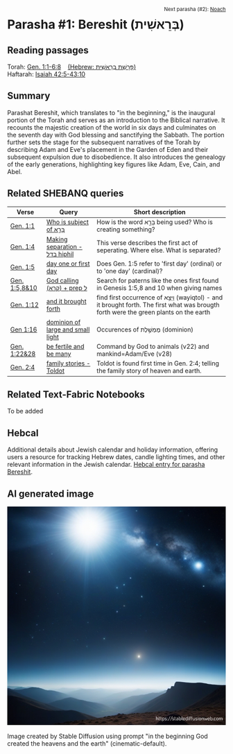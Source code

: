 <span style="float: right;"><sup>Next parasha (#2): <a href="../02%20-%20Noach/README.md#start">Noach</a></sup></span>
# Parasha #1: Bereshit (בְּרֵאשִׁית) <a name="start"></a> 
## Reading passages

Torah: <a href="https://www.stepbible.org/?q=version=NASB2020|reference=Gen.1:1-6:8&options=HNVUG" target="_blank">Gen. 1:1-6:8</a> &nbsp;&nbsp; [(Hebrew: פָּרָשַׁת בְּרֵאשִׁית)](https://tikkun.io/#/p/bereshit)<br>
Haftarah: <a href="https://www.stepbible.org/?q=version=NASB2020|reference=Isa.42:5-43:10&options=HNVUG" target="_blank">Isaiah 42:5-43:10</a>

## Summary

Parashat Bereshit, which translates to "in the beginning," is the inaugural portion of the Torah and serves as an introduction to the Biblical narrative. It recounts the majestic creation of the world in six days and culminates on the seventh day with God blessing and sanctifying the Sabbath. The portion further sets the stage for the subsequent narratives of the Torah by describing Adam and Eve's placement in the Garden of Eden and their subsequent expulsion due to disobedience. It also introduces the genealogy of the early generations, highlighting key figures like Adam, Eve, Cain, and Abel.

## Related SHEBANQ queries

Verse | Query | Short description
--- | --- | ---
[Gen. 1:1](https://www.stepbible.org/?q=version=NASB2020\|reference=Gen.1:1&options=HNVUG) | [Who is subject of בָּרָ֣א](https://shebanq.ancient-data.org/hebrew/text?iid=6282&page=1&mr=r&qw=q) | How is the word בָּרָ֣א being used? Who is creating something?
[Gen. 1:4](https://www.stepbible.org/?q=version=NASB2020\|reference=Gen.1:4&options=HNVUG) | [Making separation - בדל hiphil](https://shebanq.ancient-data.org/hebrew/text?iid=6299&page=1&mr=r&qw=q) | This verse describes the first act of seperating. Where else. What is separated?
[Gen. 1:5](https://www.stepbible.org/?q=version=NASB2020\|reference=Gen.1:5&options=HNVUG) | [day one or first day](https://shebanq.ancient-data.org/hebrew/text?iid=6281&page=1&mr=r&qw=q) | Does Gen. 1:5 refer to 'first day' (ordinal) or to 'one day' (cardinal)?
[Gen. 1:5,8&10](https://www.stepbible.org/?q=version=NASB2020\|reference=Gen.1:5,8,10&options=HNVUG) | [God calling (קרא) + prep ל](https://shebanq.ancient-data.org/hebrew/text?iid=6279&page=1&mr=r&qw=q) | Search for paterns like the ones first found in Genesis 1:5,8 and 10 when giving names
[Gen. 1:12](https://www.stepbible.org/?q=version=NASB2020\|reference=Gen.1:12&options=HNVUG) | [and it brought forth](https://shebanq.ancient-data.org/hebrew/text?iid=5623&page=1&mr=r&qw=q) | find first occurrence of וַיֵּצֵ֥א (wayiqtol) - and it brought forth. The first what was brougth forth were the green plants on the earth
[Gen 1:16](https://www.stepbible.org/?q=version=NASB2020\|reference=Gen.1:16&options=HNVUG) | [dominion of large and small light](https://shebanq.ancient-data.org/hebrew/text?iid=6242&page=1&mr=r&qw=q)| Occurences of מֶמְשֶׁ֣לֶת (dominion)
[Gen. 1:22&28](https://www.stepbible.org/?q=version=NASB2020\|reference=Gen.1:22,28&options=HNVUG) | [be fertile and be many](https://shebanq.ancient-data.org/hebrew/text?iid=6286&page=1&mr=r&qw=q) | Command by God to animals (v22) and mankind=Adam/Eve (v28)
[Gen. 2:4](https://www.stepbible.org/?q=version=NASB2020\|reference=Gen.2:4&options=HNVUG) | [family stories - Toldot](https://shebanq.ancient-data.org/hebrew/text?iid=6261&page=1&mr=r&qw=q) | Toldot is found first time in Gen. 2:4; telling the family story of heaven and earth.

## Related Text-Fabric Notebooks

To be added

## Hebcal

Additional details about Jewish calendar and holiday information, offering users a resource for tracking Hebrew dates, candle lighting times, and other relevant information in the Jewish calendar. [Hebcal entry for parasha Bereshit](https://www.hebcal.com/sedrot/bereshit).

## AI generated image

<img src="stablediffusion_image.png">

Image created by Stable Diffusion using prompt "in the beginning God created the heavens and the earth" (cinematic-default).
